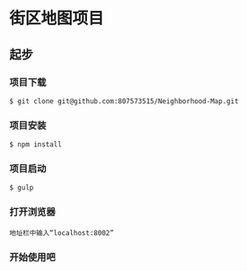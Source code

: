 # 街区地图项目  

## 起步  
### 项目下载
  
```
$ git clone git@github.com:807573515/Neighborhood-Map.git
```
  
### 项目安装  
  
```
$ npm install
```

### 项目启动  
 
```
$ gulp
```
 
### 打开浏览器  
 
```
地址栏中输入“localhost:8002”
```
  
### 开始使用吧  